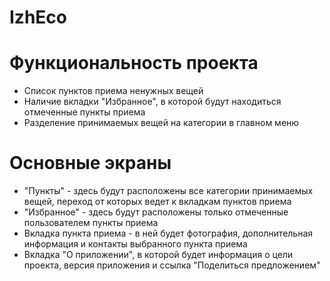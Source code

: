 # IzhEco
 
# Функциональность проекта
- Список пунктов приема ненужных вещей
- Наличие вкладки "Избранное", в которой будут находиться отмеченные пункты приема
- Разделение принимаемых вещей на категории в главном меню
# Основные экраны
- "Пункты" - здесь будут расположены все категории принимаемых вещей, переход от которых ведет к вкладкам пунктов приема
- "Избранное" - здесь будут расположены только отмеченные пользователем пункты приема
- Вкладка пункта приема - в ней будет фотография, дополнительная информация и контакты выбранного пункта приема
- Вкладка "О приложении", в которой будет информация о цели проекта, версия приложения и ссылка "Поделиться предложением"
